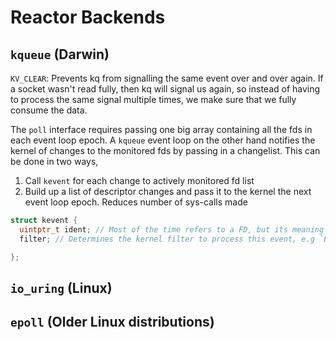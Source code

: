 # Reactor Backends

## `kqueue` (Darwin)

`KV_CLEAR`: Prevents kq from signalling the same event over and over again. If a socket wasn't read fully,
then kq will signal us again, so instead of having to process the same signal multiple times, we make sure that we
fully consume the data.

The `poll` interface requires passing one big array containing all the fds in each event loop epoch. A `kqueue`
event loop on the other hand notifies the kernel of changes to the monitored fds by passing in a changelist. This
can be done in two ways,

1. Call `kevent` for each change to actively monitored fd list
2. Build up a list of descriptor changes and pass it to the kernel the next event loop epoch. Reduces number of
   sys-calls made

```cpp
struct kevent {
  uintptr_t ident; // Most of the time refers to a FD, but its meaning can change based on the filter. Essentially a value to identify the event
  filter; // Determines the kernel filter to process this event, e.g `EVFILT_TIMER`

};
```

## `io_uring` (Linux)

## `epoll` (Older Linux distributions)

